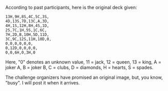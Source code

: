 According to past participants, here is the original deck given:

    13H,9H,8S,4C,5C,3S,
    4D,13S,7D,13C,A,3D,
    4H,1S,12H,8H,4S,1D,
    2S,7C,1H,5S,1C,6C,
    7H,2D,B,10H,5D,11D,
    3C,9C,12S,11H,10D,0,
    0,0,0,0,0,0,
    0,12D,0,0,0,0,
    0,0,6H,0,3H,0

Here, "0" denotes an unknown value, 11 = jack, 12 = queen, 13 = king,
A = joker A, B = joker B, C = clubs, D = diamonds, H = hearts, S = spades.

The challenge organizers have promised an original image, but, you know, "busy".
I will post it when it arrives.
